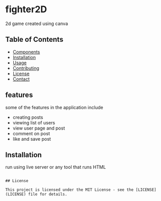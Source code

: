 # fighter2D

2d game created using canva

## Table of Contents

- [Components](#features)
- [Installation](#installation)
- [Usage](#usage)
- [Contributing](#contributing)
- [License](#license)
- [Contact](#contact)

## features

some of the features in the application include

- creating posts
- viewing list of users
- view user page and post
- comment on post
- like and save post

## Installation

run using live server or any tool that runs HTML

```

## License

This project is licensed under the MIT License - see the [LICENSE](LICENSE) file for details.
```
